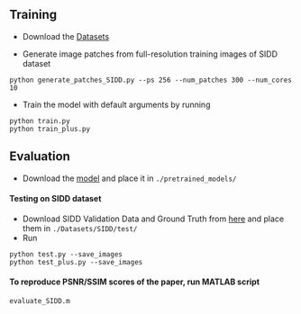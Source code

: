 ## Training
- Download the [Datasets](Datasets/README.md)

- Generate image patches from full-resolution training images of SIDD dataset
```
python generate_patches_SIDD.py --ps 256 --num_patches 300 --num_cores 10
```
- Train the model with default arguments by running

```
python train.py
python train_plus.py
```


## Evaluation

- Download the [model](https://drive.google.com/file/d/1LODPt9kYmxwU98g96UrRA0_Eh5HYcsRw/view?usp=sharing) and place it in `./pretrained_models/`

#### Testing on SIDD dataset
- Download SIDD Validation Data and Ground Truth from [here](https://www.eecs.yorku.ca/~kamel/sidd/benchmark.php) and place them in `./Datasets/SIDD/test/`
- Run
```
python test.py --save_images
python test_plus.py --save_images
```

#### To reproduce PSNR/SSIM scores of the paper, run MATLAB script
```
evaluate_SIDD.m
```
